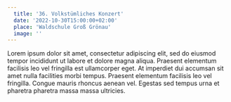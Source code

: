 ```yaml
---
  title: '36. Volkstümliches Konzert'
  date: '2022-10-30T15:00:00+02:00'
  place: 'Waldschule Groß Grönau'
  image: ''
---
```


Lorem ipsum dolor sit amet, consectetur adipiscing elit, sed do eiusmod tempor incididunt ut labore et dolore magna aliqua. Praesent elementum facilisis leo vel fringilla est ullamcorper eget. At imperdiet dui accumsan sit amet nulla facilities morbi tempus. Praesent elementum facilisis leo vel fringilla. Congue mauris rhoncus aenean vel. Egestas sed tempus urna et pharetra pharetra massa massa ultricies.
